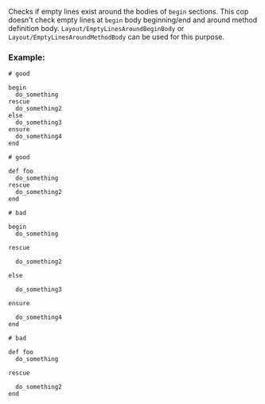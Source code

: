 Checks if empty lines exist around the bodies of `begin`
sections. This cop doesn't check empty lines at `begin` body
beginning/end and around method definition body.
`Layout/EmptyLinesAroundBeginBody` or `Layout/EmptyLinesAroundMethodBody`
can be used for this purpose.

### Example:

    # good

    begin
      do_something
    rescue
      do_something2
    else
      do_something3
    ensure
      do_something4
    end

    # good

    def foo
      do_something
    rescue
      do_something2
    end

    # bad

    begin
      do_something

    rescue

      do_something2

    else

      do_something3

    ensure

      do_something4
    end

    # bad

    def foo
      do_something

    rescue

      do_something2
    end